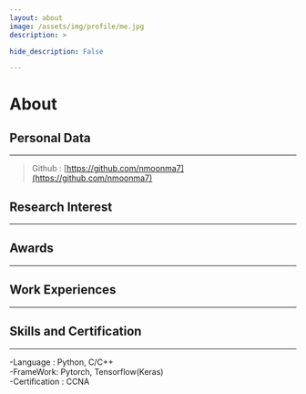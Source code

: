 ```yaml
---
layout: about
image: /assets/img/profile/me.jpg
description: >

hide_description: False

---
```


# About

<!--author-->

## Personal Data
---
> Github : [https://github.com/nmoonma7](https://github.com/nmoonma7) 


## Research Interest
---
 
## Awards
---

## Work Experiences
---

## Skills and Certification
---
-Language : Python, C/C++  
-FrameWork: Pytorch, Tensorflow(Keras)  
-Certification : CCNA

